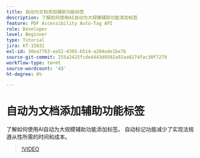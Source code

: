 ```yaml
---
title: 自动为文档添加辅助功能标签
description: 了解如何使用AI自动为大规模辅助功能添加标签
feature: PDF Accessibility Auto-Tag API
role: Developer
level: Beginner
type: Tutorial
jira: KT-15031
exl-id: 30ea7763-ea52-4395-b514-a284ede1be7b
source-git-commit: 255a2425fcde4443d8502a92aa0274fac30f7279
workflow-type: tm+mt
source-wordcount: '43'
ht-degree: 0%

---
```


# 自动为文档添加辅助功能标签

了解如何使用AI自动为大规模辅助功能添加标签。 自动标记功能减少了实现法规遵从性所需的时间和成本。

>[!VIDEO](https://video.tv.adobe.com/v/3446269?hidetitle=true&captions=chi_hans)
